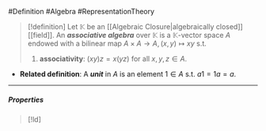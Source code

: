 #Definition #Algebra #RepresentationTheory 

> [!definition]
> Let $\mathbb{K}$ be an [[Algebraic Closure|algebraically closed]] [[field]]. An ***associative algebra*** over $\mathbb{K}$ is a $\mathbb{K}$-vector space $A$ endowed with a bilinear map $A\times A\to A,(x,y)\mapsto xy$ s.t. 
> 1. **associativity**: $(xy)z=x(yz)$ for all $x,y,z\in A$.
- **Related definition**: A ***unit*** in $A$ is an element $1\in A$ s.t. $a1=1 a=a$.
---
##### Properties
> [!ld]
